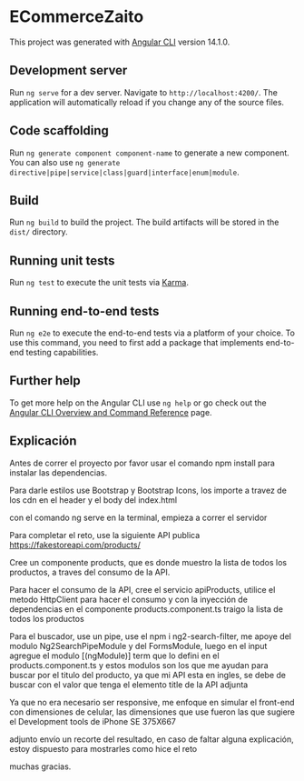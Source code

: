# ECommerceZaito

This project was generated with [Angular CLI](https://github.com/angular/angular-cli) version 14.1.0.

## Development server

Run `ng serve` for a dev server. Navigate to `http://localhost:4200/`. The application will automatically reload if you change any of the source files.

## Code scaffolding

Run `ng generate component component-name` to generate a new component. You can also use `ng generate directive|pipe|service|class|guard|interface|enum|module`.

## Build

Run `ng build` to build the project. The build artifacts will be stored in the `dist/` directory.

## Running unit tests

Run `ng test` to execute the unit tests via [Karma](https://karma-runner.github.io).

## Running end-to-end tests

Run `ng e2e` to execute the end-to-end tests via a platform of your choice. To use this command, you need to first add a package that implements end-to-end testing capabilities.

## Further help

To get more help on the Angular CLI use `ng help` or go check out the [Angular CLI Overview and Command Reference](https://angular.io/cli) page.

## Explicación
Antes de correr el proyecto por favor usar el comando npm install para instalar las dependencias.

Para darle estilos use Bootstrap y Bootstrap Icons, los importe a travez de los cdn en el header y el body del 
index.html

con el comando ng serve en la terminal, empieza a correr el servidor 

Para completar el reto, use la siguiente API publica https://fakestoreapi.com/products/ 

Cree un componente products, que es donde muestro la lista de todos los productos, a traves del consumo de la API. 

Para hacer el consumo de la API, cree el servicio apiProducts, utilice el metodo HttpClient para hacer el consumo y con la inyección de dependencias en el componente products.component.ts traigo la lista de todos los productos

Para el buscador, use un pipe, use el npm i ng2-search-filter, me apoye del modulo Ng2SearchPipeModule y del FormsModule, luego en el input agregue el modulo [(ngModule)] term que lo defini en el products.component.ts y estos modulos son los que me ayudan para buscar por el titulo del producto, ya que mi API esta en ingles, se debe de buscar con el valor que tenga el elemento title de la API adjunta

Ya que no era necesario ser responsive, me enfoque en simular el front-end con dimensiones de celular, las dimensiones que use fueron las que sugiere el Development tools de iPhone SE 375X667

adjunto envío un recorte del resultado, en caso de faltar alguna explicación, estoy dispuesto para mostrarles como hice el reto

muchas gracias.
